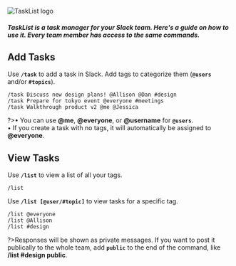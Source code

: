 ![TaskList logo](https://s3.amazonaws.com/tasklistguru/tasklist.png)

<h5>
TaskList is a task manager for your Slack team. Here's a guide on how to use it. Every team member has access to the same commands.
</h5>

## Add Tasks

Use **`/task`** to add a task in Slack. Add tags to categorize them (**`@users`** and/or **`#topics`**).

```examples
/task Discuss new design plans! @Allison @Dan #design
/task Prepare for tokyo event @everyone #meetings
/task Walkthrough product v2 @me @Jessica
```

?>&bull; You can use **@me**, **@everyone**, or **@username** for **`@users`**.<br />&bull; If you create a task with no tags, it will automatically be assigned to **@everyone**.

## View Tasks

Use **`/list`** to view a list of all your tags.

```examples
/list
```

Use **`/list [@user/#topic]`** to view tasks for a specific tag.

```examples
/list @everyone
/list @Allison
/list #design
```

?>Responses will be shown as private messages. If you want to post it publically to the whole team, add **`public`** to the end of the command, like **/list #design public**.
